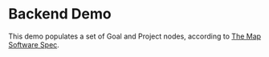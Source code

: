 # Backend Demo

This demo populates a set of Goal and Project nodes, according to [The Map Software Spec](https://docs.google.com/document/d/1yS5EBGSbyfGnAQXkVqc-jKegME8xDbsephDIKAGOl0g/edit#heading=h.rjp9y39k12t7).
